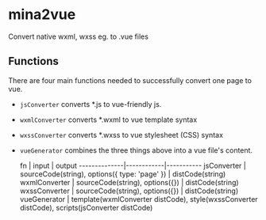 # mina2vue
Convert native wxml, wxss eg. to .vue files

## Functions
There are four main functions needed to successfully convert one page to vue.
- `jsConverter` converts \*.js to vue-friendly js.
- `wxmlConverter` converts \*.wxml to vue template syntax
- `wxssConverter` converts \*.wxss to vue stylesheet (CSS) syntax
- `vueGenerator` combines the three things above into a vue file's content.


   fn         |   input    |   output
--------------|------------|-----------
jsConverter   | sourceCode(string), options({ type: 'page' }) | distCode(string)
wxmlConverter | sourceCode(string), options({}) | distCode(string)
wxssConverter | sourceCode(string), options({}) | distCode(string)
vueGenerator  | template(wxmlConverter distCode), style(wxssConverter distCode), scripts(jsConverter distCode)


